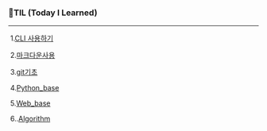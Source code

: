 ### 🌱TIL (Today I Learned)

---

​	1.[CLI 사용하기](./startcamp/CLI.md)

​	2.[마크다운사용](./startcamp/마크다운.md)

​	3.[git기초](./startcamp/git.md)

​	4.[Python_base](./selfstudy/파이썬_기초_정리.md)

​	5.[Web_base](./selfstudy/Web.md)

​	6..[Algorithm](./selfstudy/ALGORITHM.md)







​	

